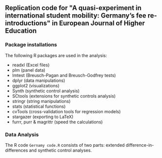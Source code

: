 ## Replication code for "A quasi-experiment in international student mobility: Germany’s fee re-introductions" in European Journal of Higher Education

###  Package installations

The following R packages are used in the analysis:

- readxl (Excel files)
- plm (panel data)
- lmtest (Breusch-Pagan and Breusch-Godfrey tests)
- dplyr (data manipulations)
- ggplot2 (visualizations)
- Synth (synthetic control analysis)
- SCtools (extensions for synthetic controls analysis)
- stringr (string manipulations)
- stats (statistical functions)
- cvTools (cross-validation tools for regression models)
- stargazer (exporting to LaTeX)
- furrr, purr & magrittr (speed the calculations)

### Data Analysis

The R code `Gernamy code.R` consists of two parts: extended difference-in-differences and synthetic control analyses. 
